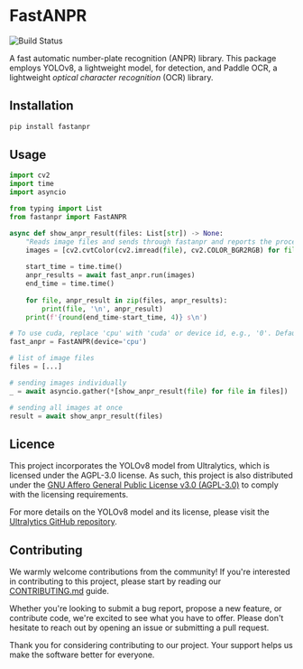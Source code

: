 # FastANPR
![Build Status](https://github.com/arvindrajan92/fastanpr/actions/workflows/push.yaml/badge.svg)

A fast automatic number-plate recognition (ANPR) library. This package employs YOLOv8, a lightweight model, for detection, and Paddle OCR, a lightweight *optical character recognition* (OCR) library.

## Installation
```bash
pip install fastanpr
```

## Usage
```python
import cv2
import time
import asyncio

from typing import List
from fastanpr import FastANPR

async def show_anpr_result(files: List[str]) -> None:
    "Reads image files and sends through fastanpr and reports the processing time taken"
    images = [cv2.cvtColor(cv2.imread(file), cv2.COLOR_BGR2RGB) for file in files]
    
    start_time = time.time()
    anpr_results = await fast_anpr.run(images)
    end_time = time.time()
    
    for file, anpr_result in zip(files, anpr_results):
        print(file, '\n', anpr_result)
    print(f'{round(end_time-start_time, 4)} s\n')

# To use cuda, replace 'cpu' with 'cuda' or device id, e.g., '0'. Default is set to 'cpu'.
fast_anpr = FastANPR(device='cpu')

# list of image files
files = [...]

# sending images individually
_ = await asyncio.gather(*[show_anpr_result(file) for file in files])

# sending all images at once
result = await show_anpr_result(files)
```

## Licence
This project incorporates the YOLOv8 model from Ultralytics, which is licensed under the AGPL-3.0 license. As such, this project is also distributed under the [GNU Affero General Public License v3.0 (AGPL-3.0)](LICENSE) to comply with the licensing requirements.

For more details on the YOLOv8 model and its license, please visit the [Ultralytics GitHub repository](https://github.com/ultralytics/ultralytics).

## Contributing

We warmly welcome contributions from the community! If you're interested in contributing to this project, please start by reading our [CONTRIBUTING.md](CONTRIBUTING.md) guide.

Whether you're looking to submit a bug report, propose a new feature, or contribute code, we're excited to see what you have to offer. Please don't hesitate to reach out by opening an issue or submitting a pull request.

Thank you for considering contributing to our project. Your support helps us make the software better for everyone.